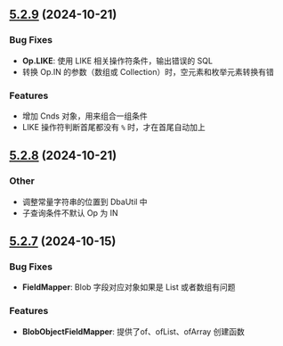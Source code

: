 
## [5.2.9](https://github.com/jinghui70/rainbow-dbaccess/compare/v5.2.8...v5.2.9) (2024-10-21)

### Bug Fixes

- **Op.LIKE**: 使用 LIKE 相关操作符条件，输出错误的 SQL
- 转换 Op.IN 的参数（数组或 Collection）时，空元素和枚举元素转换有错

### Features

- 增加 Cnds 对象，用来组合一组条件
- LIKE 操作符判断首尾都没有 `%` 时，才在首尾自动加上

## [5.2.8](https://github.com/jinghui70/rainbow-dbaccess/compare/v5.2.7...v5.2.8) (2024-10-21)

### Other

- 调整常量字符串的位置到 DbaUtil 中
- 子查询条件不默认 Op 为 IN

## [5.2.7](https://github.com/jinghui70/rainbow-dbaccess/compare/v5.2.6...v5.2.7) (2024-10-15)

### Bug Fixes

- **FieldMapper**: Blob 字段对应对象如果是 List 或者数组有问题

### Features

- **BlobObjectFieldMapper**: 提供了of、ofList、ofArray 创建函数
